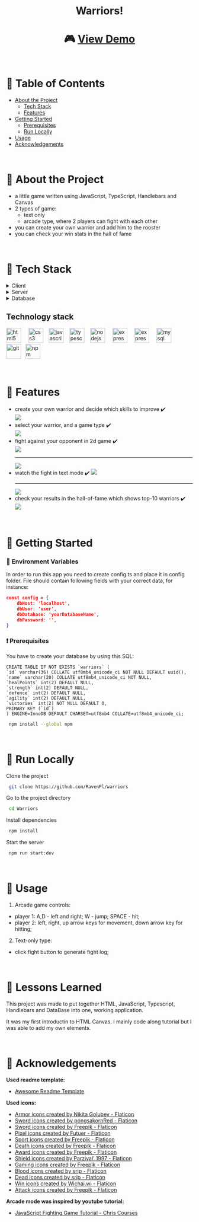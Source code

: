 <div align="center">  
  <h1>Warriors!</h1>
  
  # :video_game: <a href="https://warriors.raven-pl.usermd.net">View Demo</a>
  
</div>  
<br/>
<!-- Table of Contents -->  

# :notebook_with_decorative_cover: Table of Contents

- [About the Project](#star2-about-the-project)
    * [Tech Stack](#space_invader-tech-stack)
    * [Features](#dart-features)
- [Getting Started](#toolbox-getting-started)
    * [Prerequisites](#heavy_exclamation_mark-prerequisites)
    * [Run Locally](#running-run-locally)
- [Usage](#eyes-usage)
- [Acknowledgements](#gem-acknowledgements)

<br/>

# :star2: About the Project

* a little game written using JavaScript, TypeScript, Handlebars and Canvas
* 2 types of game:
  - text only
  - arcade type, where 2 players can fight with each other
* you can create your own warrior and add him to the rooster
* you can check your win stats in the hall of fame

<br/>

# :space_invader: Tech Stack

<details>  
  <summary>Client</summary>  
  <ul>  
    <li>JavaScript</li>
    <li>HTML Canvas</li>
    <li>Handlebars</li>  
    <li>Skeleton</li>

  </ul>  
</details>  
<details>  
  <summary>Server</summary>  
  <ul>  
    <li>Express</li>  
    <li>Typescript</li>
  </ul>  
</details>  

<details>  
<summary>Database</summary>  
  <ul>  
    <li>MySQL</li>  
  </ul>  
</details>  

## Technology stack
<p align="left">
<img src="https://raw.githubusercontent.com/devicons/devicon/master/icons/html5/html5-original-wordmark.svg" alt="html5" width="40" height="40"/> &nbsp; &nbsp;
<img src="https://raw.githubusercontent.com/devicons/devicon/master/icons/css3/css3-original-wordmark.svg" alt="css3" width="40" height="40"/> &nbsp;&nbsp;
<img src="https://raw.githubusercontent.com/devicons/devicon/master/icons/javascript/javascript-original.svg" alt="javascript" width="40" height="40"/> &nbsp;&nbsp;
<img src="https://raw.githubusercontent.com/devicons/devicon/master/icons/typescript/typescript-original.svg" alt="typescript" width="40" height="40"/> &nbsp;&nbsp;
<img src="https://raw.githubusercontent.com/devicons/devicon/master/icons/nodejs/nodejs-original-wordmark.svg" alt="nodejs" width="40" height="40"/> &nbsp; &nbsp;
<img src="https://raw.githubusercontent.com/github/explore/80688e429a7d4ef2fca1e82350fe8e3517d3494d/topics/express/express.png" alt="express js" height="40"/> &nbsp; &nbsp;
<img src="https://www.vectorlogo.zone/logos/handlebarsjs/handlebarsjs-ar21.svg" alt="express js" height="40"/> &nbsp; &nbsp;
<img src="https://raw.githubusercontent.com/devicons/devicon/master/icons/mysql/mysql-original-wordmark.svg" alt="mysql" width="40" height="40"/> &nbsp; &nbsp;
<img src="https://www.vectorlogo.zone/logos/git-scm/git-scm-icon.svg" alt="git" width="40" height="40"/>&nbsp;&nbsp;
<img src="https://www.vectorlogo.zone/logos/npmjs/npmjs-ar21.svg" alt="npm" width="40" height="40"/>&nbsp;&nbsp;
</p>

<!-- Features -->  

<br/>

# :dart: Features

- create your own warrior and decide which skills to improve :heavy_check_mark: <br>
  <img src="./utils/images/create-warrior.jpg"/>
- select your warrior, and a game type :heavy_check_mark: <br>
  <img src="./utils/images/home.jpg"/>
- fight against your opponent in 2d game :heavy_check_mark: <br>
  <img src="./utils/images/arena.jpg"/>
  <hr>
  <img src="./utils/images/arena-death.jpg"/>
- watch the fight in text mode :heavy_check_mark:
  <img src="./utils/images/text-arena.jpg"/>
  <hr>
  <img src="./utils/images/text-arena-2.jpg"/>
- check your results in the hall-of-fame which shows top-10 warriors :heavy_check_mark: <br>
  <img src="./utils/images/hall-of-fame.jpg"/>

<br/>

# :toolbox: Getting Started

### :key: Environment Variables

In order to run this app you need to create config.ts and place it in config folder. File should contain following
fields with your correct data, for instance:

```json  
const config = {  
    dbHost: 'localhost',  
    dbUser: 'user',  
    dbDatabase: 'yourDatabaseName',
    dbPassword: '',
}
```

<!-- Prerequisites -->  

### :heavy_exclamation_mark: Prerequisites

You have to create your database by using this SQL:

```
CREATE TABLE IF NOT EXISTS `warriors` (
`id` varchar(36) COLLATE utf8mb4_unicode_ci NOT NULL DEFAULT uuid(),
`name` varchar(20) COLLATE utf8mb4_unicode_ci NOT NULL,
`healPoints` int(2) DEFAULT NULL,
`strength` int(2) DEFAULT NULL,
`defence` int(2) DEFAULT NULL,
`agility` int(2) DEFAULT NULL,
`victories` int(2) NOT NULL DEFAULT 0,
PRIMARY KEY (`id`)
) ENGINE=InnoDB DEFAULT CHARSET=utf8mb4 COLLATE=utf8mb4_unicode_ci;
```

```bash  
 npm install --global npm  
```  

<!-- Run Locally -->  

<br/>

# :running: Run Locally

Clone the project

```bash  
 git clone https://github.com/RavenPl/warriors
```  

Go to the project directory

```bash  
 cd Warriors 
```  

Install dependencies

```bash  
 npm install  
```  

Start the server

```bash  
 npm run start:dev
```  

<!-- Usage -->  

<br/>

# :eyes: Usage

1. Arcade game controls:

  * player 1: A,D - left and right; W - jump; SPACE - hit;
  * player 2: left, right, up arrow keys for movement, down arrow key for hitting;

2. Text-only type:

  * click fight button to generate fight log;

<!-- Acknowledgments -->

<br/>

# :deciduous_tree: Lessons Learned

<p>This project was made to put together HTML, JavaScript, Typescript, Handlebars and DataBase into one, working application.</p>
<p>It was my first introductin to HTML Canvas. I mainly code along tutorial but I was able to add my own elements. </p>

<br/>

# :gem: Acknowledgements

**Used readme template:**

- [Awesome Readme Template](https://github.com/Louis3797/awesome-readme-template)

**Used icons:**

* <a href="https://www.flaticon.com/free-icons/armor" title="armor icons">Armor icons created by Nikita Golubev -
  Flaticon</a>
* <a href="https://www.flaticon.com/free-icons/sword" title="sword icons">Sword icons created by pongsakornRed -
  Flaticon</a>
* <a href="https://www.flaticon.com/free-icons/sword" title="sword icons">Sword icons created by Freepik - Flaticon</a>
* <a href="https://www.flaticon.com/free-icons/pixel" title="pixel icons">Pixel icons created by Futuer - Flaticon</a>
* <a href="https://www.flaticon.com/free-icons/sport" title="sport icons">Sport icons created by Freepik - Flaticon</a>
* <a href="https://www.flaticon.com/free-icons/death" title="death icons">Death icons created by Freepik - Flaticon</a>
* <a href="https://www.flaticon.com/free-icons/award" title="award icons">Award icons created by Freepik - Flaticon</a>
* <a href="https://www.flaticon.com/free-icons/shield" title="shield icons">Shield icons created by Parzival’ 1997 -
  Flaticon</a>
* <a href="https://www.flaticon.com/free-icons/gaming" title="gaming icons">Gaming icons created by Freepik -
  Flaticon</a>
* <a href="https://www.flaticon.com/free-icons/blood" title="blood icons">Blood icons created by srip - Flaticon</a>
* <a href="https://www.flaticon.com/free-icons/dead" title="dead icons">Dead icons created by srip - Flaticon</a>
* <a href="https://www.flaticon.com/free-icons/win" title="win icons">Win icons created by Wichai.wi - Flaticon</a>
* <a href="https://www.flaticon.com/free-icons/attack" title="attack icons">Attack icons created by Freepik -
  Flaticon</a>
  
**Arcade mode was inspired by youtube tutorial:**
  
* <a href="https://www.youtube.com/watch?v=vyqbNFMDRGQ">JavaScript Fighting Game Tutorial - Chris Courses<a/>
